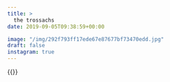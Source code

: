 ```yaml
---
title: >
  the trossachs
date: 2019-09-05T09:38:59+00:00

image: "/img/292f793ff17ede67e87677bf73470edd.jpg"
draft: false
instagram: true
---
```


{{<photo src="/img/292f793ff17ede67e87677bf73470edd.jpg">}}
